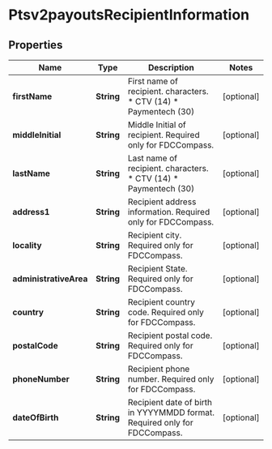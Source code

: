 
# Ptsv2payoutsRecipientInformation

## Properties
Name | Type | Description | Notes
------------ | ------------- | ------------- | -------------
**firstName** | **String** | First name of recipient. characters. * CTV (14) * Paymentech (30)  |  [optional]
**middleInitial** | **String** | Middle Initial of recipient. Required only for FDCCompass.  |  [optional]
**lastName** | **String** | Last name of recipient. characters. * CTV (14) * Paymentech (30)  |  [optional]
**address1** | **String** | Recipient address information. Required only for FDCCompass. |  [optional]
**locality** | **String** | Recipient city. Required only for FDCCompass. |  [optional]
**administrativeArea** | **String** | Recipient State. Required only for FDCCompass. |  [optional]
**country** | **String** | Recipient country code. Required only for FDCCompass. |  [optional]
**postalCode** | **String** | Recipient postal code. Required only for FDCCompass. |  [optional]
**phoneNumber** | **String** | Recipient phone number. Required only for FDCCompass. |  [optional]
**dateOfBirth** | **String** | Recipient date of birth in YYYYMMDD format. Required only for FDCCompass. |  [optional]



